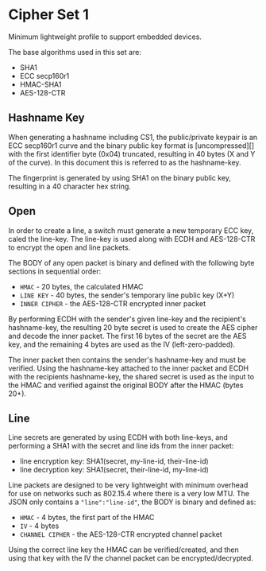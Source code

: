 Cipher Set 1
============

Minimum lightweight profile to support embedded devices.

The base algorithms used in this set are:

* SHA1
* ECC secp160r1
* HMAC-SHA1
* AES-128-CTR

## Hashname Key

When generating a hashname including CS1, the public/private keypair is an ECC secp160r1 curve and the binary public key format is [uncompressed][] with the first identifier byte (0x04) truncated, resulting in 40 bytes (X and Y of the curve).  In this document this is referred to as the hashname-key.

The fingerprint is generated by using SHA1 on the binary public key, resulting in a 40 character hex string.

## Open

In order to create a line, a switch must generate a new temporary ECC key, caled the line-key. The line-key is used along with ECDH and AES-128-CTR to encrypt the open and line packets.

The BODY of any open packet is binary and defined with the following byte sections in sequential order:

* `HMAC` - 20 bytes, the calculated HMAC
* `LINE KEY` - 40 bytes, the sender's temporary line public key (X+Y)
* `INNER CIPHER` - the AES-128-CTR encrypted inner packet

By performing ECDH with the sender's given line-key and the recipient's hashname-key, the resulting 20 byte secret is used to create the AES cipher and decode the inner packet. The first 16 bytes of the secret are the AES key, and the remaining 4 bytes are used as the IV (left-zero-padded).

The inner packet then contains the sender's hashname-key and must be verified.  Using the hashname-key attached to the inner packet and ECDH with the recipients hashname-key, the shared secret is used as the input to the HMAC and verified against the original BODY after the HMAC (bytes 20+).

## Line

Line secrets are generated by using ECDH with both line-keys, and performing a SHA1 with the secret and line ids from the inner packet:

* line encryption key: SHA1(secret, my-line-id, their-line-id)
* line decryption key: SHA1(secret, their-line-id, my-line-id)

Line packets are designed to be very lightweight with minimum overhead for use on networks such as 802.15.4 where there is a very low MTU. The JSON only contains a `"line":"line-id"`, the BODY is binary and defined as:

* `HMAC` - 4 bytes, the first part of the HMAC
* `IV` - 4 bytes
* `CHANNEL CIPHER` - the AES-128-CTR encrypted channel packet

Using the correct line key the HMAC can be verified/created, and then using that key with the IV the channel packet can be encrypted/decrypted.




